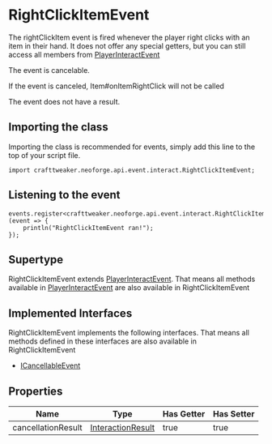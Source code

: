 # RightClickItemEvent

The rightClickItem event is fired whenever the player right clicks with an item in their hand.
 It does not offer any special getters, but you can still access all members from [PlayerInteractEvent](/neoforge/api/event/interact/PlayerInteractEvent)

The event is cancelable.

If the event is canceled, Item#onItemRightClick will not be called

The event does not have a result.



## Importing the class

Importing the class is recommended for events, simply add this line to the top of your script file.
```zenscript
import crafttweaker.neoforge.api.event.interact.RightClickItemEvent;
```


## Listening to the event

```zenscript
events.register<crafttweaker.neoforge.api.event.interact.RightClickItemEvent>(event => {
    println("RightClickItemEvent ran!");
});
```


## Supertype

RightClickItemEvent extends [PlayerInteractEvent](/neoforge/api/event/interact/PlayerInteractEvent). That means all methods available in [PlayerInteractEvent](/neoforge/api/event/interact/PlayerInteractEvent) are also available in RightClickItemEvent

## Implemented Interfaces
RightClickItemEvent implements the following interfaces. That means all methods defined in these interfaces are also available in RightClickItemEvent

- [ICancellableEvent](/neoforge/api/event/ICancellableEvent)

## Properties

|        Name        |                           Type                            | Has Getter | Has Setter |
|--------------------|-----------------------------------------------------------|------------|------------|
| cancellationResult | [InteractionResult](/vanilla/api/world/InteractionResult) | true       | true       |

